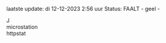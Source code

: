 laatste update: 
di 12-12-2023  2:56   uur 
Status: FAALT - geel - 
<div class="service R">J</div><div class="service Y">microstation</div><div class="service G">httpstat</div>